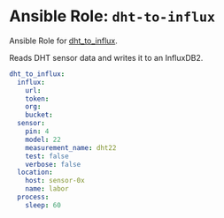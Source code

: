 
# Ansible Role:  `dht-to-influx`

Ansible Role for [dht_to_influx](https://github.com/bodsch/dht_to_influx.git).

Reads DHT sensor data and writes it to an InfluxDB2.

```yaml
dht_to_influx:
  influx:
    url:
    token:
    org:
    bucket:
  sensor:
    pin: 4
    model: 22
    measurement_name: dht22
    test: false
    verbose: false
  location:
    host: sensor-0x
    name: labor
  process:
    sleep: 60
```
